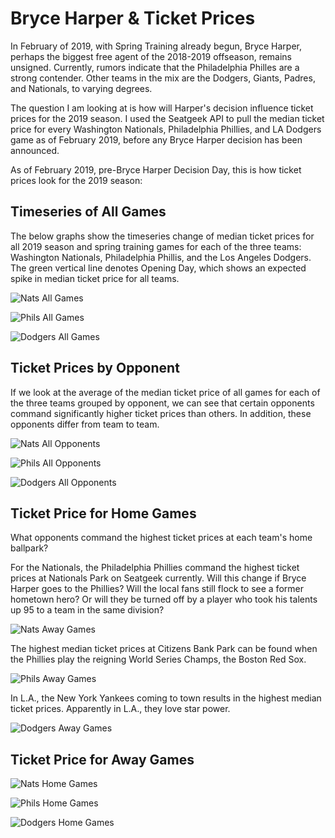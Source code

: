 # Bryce Harper & Ticket Prices

In February of 2019, with Spring Training already begun, Bryce Harper, perhaps the biggest free agent of the 2018-2019 offseason, remains unsigned.
Currently, rumors indicate that the Philadelphia Philles are a strong contender.  Other teams in the mix are the Dodgers, Giants, Padres, and Nationals, to varying degrees.

The question I am looking at is how will Harper's decision influence ticket prices for the 2019 season.  I used the Seatgeek API to pull the median ticket price for every Washington Nationals, Philadelphia Phillies, and LA Dodgers game as of February 2019, before any Bryce Harper decision has been announced.

As of February 2019, pre-Bryce Harper Decision Day, this is how ticket prices look for the 2019 season:

## Timeseries of All Games

The below graphs show the timeseries change of median ticket prices for all 2019 season and spring training 
games for each of the three teams: Washington Nationals, Philadelphia Phillis, and the Los Angeles Dodgers.
The green vertical line denotes Opening Day, which shows an expected spike in median ticket price for all teams. 

![Nats All Games](/Images/nats_all_games.png)

![Phils All Games](/Images/phils_all_games.png)

![Dodgers All Games](/Images/dodgers_all_games.png)

## Ticket Prices by Opponent

If we look at the average of the median ticket price of all games for each of the three teams grouped by opponent, we can see that certain opponents command significantly higher ticket prices than others.  In addition, these opponents differ from team to team.

![Nats All Opponents](/Images/nats_allopponents.png)

![Phils All Opponents](/Images/phils_allopponents.png)

![Dodgers All Opponents](/Images/dodgers_allopponents.png)

## Ticket Price for Home Games 

What opponents command the highest ticket prices at each team's home ballpark?  

For the Nationals, the Philadelphia Phillies command the highest ticket prices at Nationals Park on Seatgeek currently.  Will this change if Bryce Harper goes to the Phillies?  Will the local fans still flock to see a former hometown hero?  Or will they be turned off by
a player who took his talents up 95 to a team in the same division?

![Nats Away Games](/Images/nats_awayopponents.png)

The highest median ticket prices at Citizens Bank Park can be found when the Phillies play the reigning World Series Champs, the Boston Red Sox.

![Phils Away Games](/Images/phils_awayopponents.png)

In L.A., the New York Yankees coming to town results in the highest median ticket prices.  Apparently in L.A., they love star power.

![Dodgers Away Games](/Images/dodgers_awayopponents.png)

## Ticket Price for Away Games 

![Nats Home Games](/Images/nats_homeopponents.png)

![Phils Home Games](/Images/phils_homeopponents.png)

![Dodgers Home Games](/Images/dodgers_homeopponents.png)
